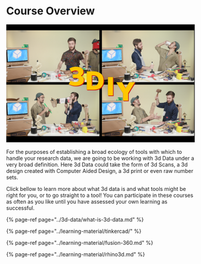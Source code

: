 # Course Overview

![Make to tool work for you!](../.gitbook/assets/screen-shot-2020-03-20-at-4.30.10-pm.png)

For the purposes of establishing a broad ecology of tools with which to handle your research data, we are going to be working with 3d Data under a very broad definition. Here 3d Data could take the form of 3d Scans, a 3d design created with Computer Aided Design, a 3d print or even raw number sets.

Click bellow to learn more about what 3d data is and what tools might be right for you, or to go straight to a tool! You can participate in these courses as often as you like until you have assessed your own learning as successful.  


{% page-ref page="../3d-data/what-is-3d-data.md" %}

{% page-ref page="../learning-material/tinkercad/" %}

{% page-ref page="../learning-material/fusion-360.md" %}

{% page-ref page="../learning-material/rhino3d.md" %}

